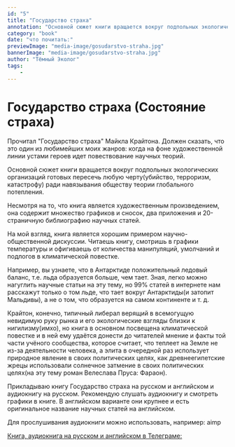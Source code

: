 ```yaml
---
id: "5"
title: "Государство страха"
annotation: "Основной сюжет книги вращается вокруг подпольных экологических организаций готовых пересечь любую черту(убийство, терроризм, катастрофу) ради навязывания обществу теории глобального потепления."
category: "book"
date: "что почитать:"
previewImage: "media-image/gosudarstvo-straha.jpg"
bannerImage: "media-image/gosudarstvo-straha.jpg"
author: "Тёмный Эколог"
tags:
    - 
---
```

# Государство страха (Состояние страха)

Прочитал "Государство страха" Майкла Крайтона. Должен сказать, что это один из любимейших моих жанров: когда на фоне художественной линии устами героев идет повествование научных теорий.

Основной сюжет книги вращается вокруг подпольных экологических организаций готовых пересечь любую черту(убийство, терроризм, катастрофу) ради навязывания обществу теории глобального потепления.

Несмотря на то, что книга является художественным произведением, она содержит множество графиков и сносок, два приложения и 20-страничную библиографию научных статей.

На мой взгляд, книга является хорошим примером научно-общественной дискуссии. Читаешь книгу, смотришь в графики температуры и офигиваешь от количества манипуляций, умолчаний и подлогов в климатической повестке.

Например, вы узнаете, что в Антарктиде положительный ледовый баланс, т.е. льда образуется больше, чем тает. Зная, легко можно нагуглить научные статьи на эту тему, но 99% статей в интернете нам расскажут только о том льде, что тает вокруг Антарктиды(и затопит Мальдивы), а не о том, что образуется на самом континенте и т. д.

Крайтон, конечно, типичный либерал верящий в всемогущую невидимую руку рынка и его экологические взгляды близки к нигилизму(имхо), но книга в основном посвещена климатической повестке и в ней ему удаётся донести до читателей мнение и факты той части учёного сообщества, которое считает, что теплеет на Земле не из-за деятельности человека, а элита в очередной раз использует природное явление в своих политических целях, как древнеегипетские жрецы использовали солнечное затмение в своих политических целях(на эту тему роман Велеслава Пруса: Фараон).

Прикладываю книгу Государство страха на русском и английском и аудиокнигу на русском. Рекомендую слушать аудиокнигу и смотреть графики в книге. В английском варианте они крупнее и есть оригинальное название научных статей на английском.

Для прослушивания аудиокниги можно использовать, например: aimp

[Книга, аудиокнига на русском и английском в Телеграме:](https://t.me/darkecologist/77)